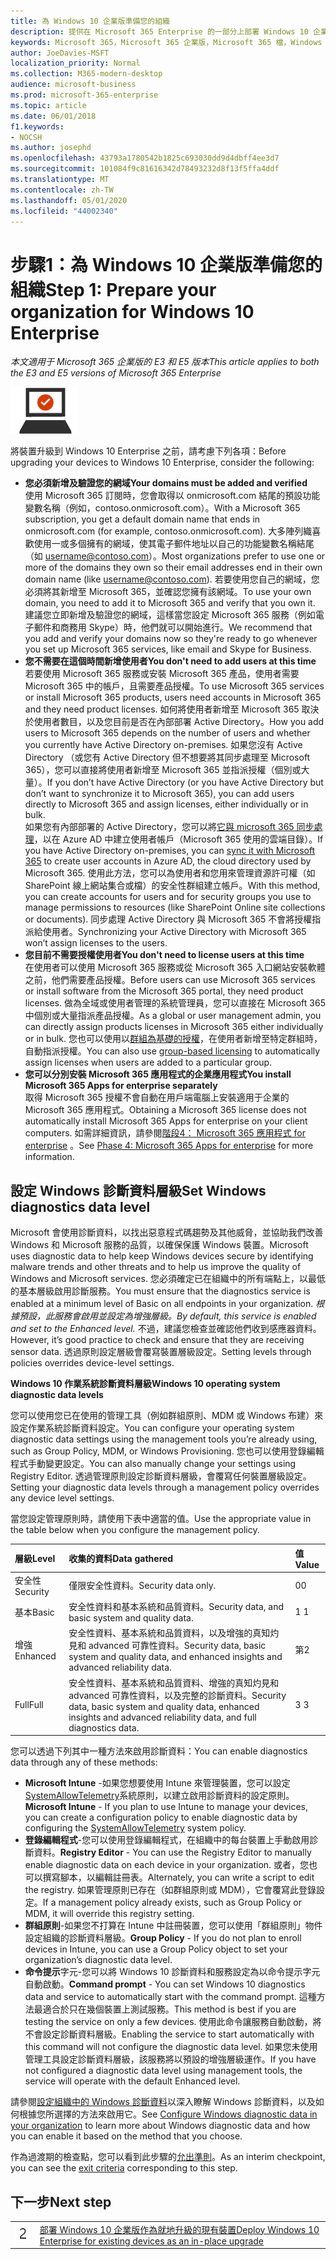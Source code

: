 ```yaml
---
title: 為 Windows 10 企業版準備您的組織
description: 提供在 Microsoft 365 Enterprise 的一部分上部署 Windows 10 企業版時所需步驟的高階指導方針。
keywords: Microsoft 365，Microsoft 365 企業版，Microsoft 365 檔，Windows 10 企業版，部署
author: JoeDavies-MSFT
localization_priority: Normal
ms.collection: M365-modern-desktop
audience: microsoft-business
ms.prod: microsoft-365-enterprise
ms.topic: article
ms.date: 06/01/2018
f1.keywords:
- NOCSH
ms.author: josephd
ms.openlocfilehash: 43793a1780542b1825c693030dd9d4dbff4ee3d7
ms.sourcegitcommit: 101084f9c81616342d78493232d8f13f5ffa4ddf
ms.translationtype: MT
ms.contentlocale: zh-TW
ms.lasthandoff: 05/01/2020
ms.locfileid: "44002340"
---
```

# <a name="step-1-prepare-your-organization-for-windows-10-enterprise"></a><span data-ttu-id="2bfbc-104">步驟1：為 Windows 10 企業版準備您的組織</span><span class="sxs-lookup"><span data-stu-id="2bfbc-104">Step 1: Prepare your organization for Windows 10 Enterprise</span></span>

<span data-ttu-id="2bfbc-105">*本文適用于 Microsoft 365 企業版的 E3 和 E5 版本*</span><span class="sxs-lookup"><span data-stu-id="2bfbc-105">*This article applies to both the E3 and E5 versions of Microsoft 365 Enterprise*</span></span>

![階段 3：Windows 10 企業版](../media/deploy-foundation-infrastructure/win10enterprise_icon-small.png)

<span data-ttu-id="2bfbc-107">將裝置升級到 Windows 10 Enterprise 之前，請考慮下列各項：</span><span class="sxs-lookup"><span data-stu-id="2bfbc-107">Before upgrading your devices to Windows 10 Enterprise, consider the following:</span></span>

- <span data-ttu-id="2bfbc-108">**您必須新增及驗證您的網域**</span><span class="sxs-lookup"><span data-stu-id="2bfbc-108">**Your domains must be added and verified**</span></span> <br>
  <span data-ttu-id="2bfbc-109">使用 Microsoft 365 訂閱時，您會取得以 onmicrosoft.com 結尾的預設功能變數名稱（例如，contoso.onmicrosoft.com）。</span><span class="sxs-lookup"><span data-stu-id="2bfbc-109">With a Microsoft 365 subscription, you get a default domain name that ends in onmicrosoft.com (for example, contoso.onmicrosoft.com).</span></span> <span data-ttu-id="2bfbc-110">大多陣列織喜歡使用一或多個擁有的網域，使其電子郵件地址以自己的功能變數名稱結尾（如 username@contoso.com）。</span><span class="sxs-lookup"><span data-stu-id="2bfbc-110">Most organizations prefer to use one or more of the domains they own so their email addresses end in their own domain name (like username@contoso.com).</span></span> <span data-ttu-id="2bfbc-111">若要使用您自己的網域，您必須將其新增至 Microsoft 365，並確認您擁有該網域。</span><span class="sxs-lookup"><span data-stu-id="2bfbc-111">To use your own domain, you need to add it to Microsoft 365 and verify that you own it.</span></span> <span data-ttu-id="2bfbc-112">建議您立即新增及驗證您的網域，這樣當您設定 Microsoft 365 服務（例如電子郵件和商務用 Skype）時，他們就可以開始進行。</span><span class="sxs-lookup"><span data-stu-id="2bfbc-112">We recommend that you add and verify your domains now so they're ready to go whenever you set up Microsoft 365 services, like email and Skype for Business.</span></span>
- <span data-ttu-id="2bfbc-113">**您不需要在這個時間新增使用者**</span><span class="sxs-lookup"><span data-stu-id="2bfbc-113">**You don't need to add users at this time**</span></span> <br>
  <span data-ttu-id="2bfbc-114">若要使用 Microsoft 365 服務或安裝 Microsoft 365 產品，使用者需要 Microsoft 365 中的帳戶，且需要產品授權。</span><span class="sxs-lookup"><span data-stu-id="2bfbc-114">To use Microsoft 365 services or install Microsoft 365 products, users need accounts in Microsoft 365 and they need product licenses.</span></span> <span data-ttu-id="2bfbc-115">如何將使用者新增至 Microsoft 365 取決於使用者數目，以及您目前是否在內部部署 Active Directory。</span><span class="sxs-lookup"><span data-stu-id="2bfbc-115">How you add users to Microsoft 365 depends on the number of users and whether you currently have Active Directory on-premises.</span></span> <span data-ttu-id="2bfbc-116">如果您沒有 Active Directory （或您有 Active Directory 但不想要將其同步處理至 Microsoft 365），您可以直接將使用者新增至 Microsoft 365 並指派授權（個別或大量）。</span><span class="sxs-lookup"><span data-stu-id="2bfbc-116">If you don’t have Active Directory (or you have Active Directory but don’t want to synchronize it to Microsoft 365), you can add users directly to Microsoft 365 and assign licenses, either individually or in bulk.</span></span> <br>
  <span data-ttu-id="2bfbc-117">如果您有內部部署的 Active Directory，您可以將[它與 microsoft 365 同步處理](identity-add-user-accounts.md#identity-sync)，以在 Azure AD 中建立使用者帳戶（Microsoft 365 使用的雲端目錄）。</span><span class="sxs-lookup"><span data-stu-id="2bfbc-117">If you have Active Directory on-premises, you can [sync it with Microsoft 365](identity-add-user-accounts.md#identity-sync) to create user accounts in Azure AD, the cloud directory used by Microsoft 365.</span></span> <span data-ttu-id="2bfbc-118">使用此方法，您可以為使用者和您用來管理資源許可權（如 SharePoint 線上網站集合或檔）的安全性群組建立帳戶。</span><span class="sxs-lookup"><span data-stu-id="2bfbc-118">With this method, you can create accounts for users and for security groups you use to manage permissions to resources (like SharePoint Online site collections or documents).</span></span> <span data-ttu-id="2bfbc-119">同步處理 Active Directory 與 Microsoft 365 不會將授權指派給使用者。</span><span class="sxs-lookup"><span data-stu-id="2bfbc-119">Synchronizing your Active Directory with Microsoft 365 won’t assign licenses to the users.</span></span>
- <span data-ttu-id="2bfbc-120">**您目前不需要授權使用者**</span><span class="sxs-lookup"><span data-stu-id="2bfbc-120">**You don't need to license users at this time**</span></span> <br>
  <span data-ttu-id="2bfbc-121">在使用者可以使用 Microsoft 365 服務或從 Microsoft 365 入口網站安裝軟體之前，他們需要產品授權。</span><span class="sxs-lookup"><span data-stu-id="2bfbc-121">Before users can use Microsoft 365 services or install software from the Microsoft 365 portal, they need product licenses.</span></span> <span data-ttu-id="2bfbc-122">做為全域或使用者管理的系統管理員，您可以直接在 Microsoft 365 中個別或大量指派產品授權。</span><span class="sxs-lookup"><span data-stu-id="2bfbc-122">As a global or user management admin, you can directly assign products licenses in Microsoft 365 either individually or in bulk.</span></span> <span data-ttu-id="2bfbc-123">您也可以使用以[群組為基礎的授權](identity-use-group-management.md#identity-group-license)，在使用者新增至特定群組時，自動指派授權。</span><span class="sxs-lookup"><span data-stu-id="2bfbc-123">You can also use [group-based licensing](identity-use-group-management.md#identity-group-license) to automatically assign licenses when users are added to a particular group.</span></span> 
- <span data-ttu-id="2bfbc-124">**您可以分別安裝 Microsoft 365 應用程式的企業應用程式**</span><span class="sxs-lookup"><span data-stu-id="2bfbc-124">**You install Microsoft 365 Apps for enterprise separately**</span></span> <br>
  <span data-ttu-id="2bfbc-125">取得 Microsoft 365 授權不會自動在用戶端電腦上安裝適用于企業的 Microsoft 365 應用程式。</span><span class="sxs-lookup"><span data-stu-id="2bfbc-125">Obtaining a Microsoft 365 license does not automatically install Microsoft 365 Apps for enterprise on your client computers.</span></span> <span data-ttu-id="2bfbc-126">如需詳細資訊，請參閱[階段4： Microsoft 365 應用程式 for enterprise](office365proplus-infrastructure.md) 。</span><span class="sxs-lookup"><span data-stu-id="2bfbc-126">See [Phase 4: Microsoft 365 Apps for enterprise](office365proplus-infrastructure.md) for more information.</span></span> 

## <a name="set-windows-diagnostics-data-level"></a><span data-ttu-id="2bfbc-127">設定 Windows 診斷資料層級</span><span class="sxs-lookup"><span data-stu-id="2bfbc-127">Set Windows diagnostics data level</span></span>

<span data-ttu-id="2bfbc-128">Microsoft 會使用診斷資料，以找出惡意程式碼趨勢及其他威脅，並協助我們改善 Windows 和 Microsoft 服務的品質，以確保保護 Windows 裝置。</span><span class="sxs-lookup"><span data-stu-id="2bfbc-128">Microsoft uses diagnostic data to help keep Windows devices secure by identifying malware trends and other threats and to help us improve the quality of Windows and Microsoft services.</span></span> <span data-ttu-id="2bfbc-129">您必須確定已在組織中的所有端點上，以最低的基本層級啟用診斷服務。</span><span class="sxs-lookup"><span data-stu-id="2bfbc-129">You must ensure that the diagnostics service is enabled at a minimum level of Basic on all endpoints in your organization.</span></span> <span data-ttu-id="2bfbc-130">*根據預設，此服務會啟用並設定為增強層級。*</span><span class="sxs-lookup"><span data-stu-id="2bfbc-130">*By default, this service is enabled and set to the Enhanced level.*</span></span> <span data-ttu-id="2bfbc-131">不過，建議您檢查並確認他們收到感應器資料。</span><span class="sxs-lookup"><span data-stu-id="2bfbc-131">However, it’s good practice to check and ensure that they are receiving sensor data.</span></span> <span data-ttu-id="2bfbc-132">透過原則設定層級會覆寫裝置層級設定。</span><span class="sxs-lookup"><span data-stu-id="2bfbc-132">Setting levels through policies overrides device-level settings.</span></span> 

<span data-ttu-id="2bfbc-133">**Windows 10 作業系統診斷資料層級**</span><span class="sxs-lookup"><span data-stu-id="2bfbc-133">**Windows 10 operating system diagnostic data levels**</span></span>

<span data-ttu-id="2bfbc-134">您可以使用您已在使用的管理工具（例如群組原則、MDM 或 Windows 布建）來設定作業系統診斷資料設定。</span><span class="sxs-lookup"><span data-stu-id="2bfbc-134">You can configure your operating system diagnostic data settings using the management tools you’re already using, such as Group Policy, MDM, or Windows Provisioning.</span></span> <span data-ttu-id="2bfbc-135">您也可以使用登錄編輯程式手動變更設定。</span><span class="sxs-lookup"><span data-stu-id="2bfbc-135">You can also manually change your settings using Registry Editor.</span></span> <span data-ttu-id="2bfbc-136">透過管理原則設定診斷資料層級，會覆寫任何裝置層級設定。</span><span class="sxs-lookup"><span data-stu-id="2bfbc-136">Setting your diagnostic data levels through a management policy overrides any device level settings.</span></span>

<span data-ttu-id="2bfbc-137">當您設定管理原則時，請使用下表中適當的值。</span><span class="sxs-lookup"><span data-stu-id="2bfbc-137">Use the appropriate value in the table below when you configure the management policy.</span></span>

| <span data-ttu-id="2bfbc-138">層級</span><span class="sxs-lookup"><span data-stu-id="2bfbc-138">Level</span></span> | <span data-ttu-id="2bfbc-139">收集的資料</span><span class="sxs-lookup"><span data-stu-id="2bfbc-139">Data gathered</span></span> | <span data-ttu-id="2bfbc-140">值</span><span class="sxs-lookup"><span data-stu-id="2bfbc-140">Value</span></span> |
|:--- |:--- |:--- |
| <span data-ttu-id="2bfbc-141">安全性</span><span class="sxs-lookup"><span data-stu-id="2bfbc-141">Security</span></span> | <span data-ttu-id="2bfbc-142">僅限安全性資料。</span><span class="sxs-lookup"><span data-stu-id="2bfbc-142">Security data only.</span></span> | <span data-ttu-id="2bfbc-143">0</span><span class="sxs-lookup"><span data-stu-id="2bfbc-143">0</span></span> |
| <span data-ttu-id="2bfbc-144">基本</span><span class="sxs-lookup"><span data-stu-id="2bfbc-144">Basic</span></span> | <span data-ttu-id="2bfbc-145">安全性資料和基本系統和品質資料。</span><span class="sxs-lookup"><span data-stu-id="2bfbc-145">Security data, and basic system and quality data.</span></span> | <span data-ttu-id="2bfbc-146">1 </span><span class="sxs-lookup"><span data-stu-id="2bfbc-146">1</span></span> |
| <span data-ttu-id="2bfbc-147">增強</span><span class="sxs-lookup"><span data-stu-id="2bfbc-147">Enhanced</span></span> | <span data-ttu-id="2bfbc-148">安全性資料、基本系統和品質資料，以及增強的真知灼見和 advanced 可靠性資料。</span><span class="sxs-lookup"><span data-stu-id="2bfbc-148">Security data, basic system and quality data, and enhanced insights and advanced reliability data.</span></span> | <span data-ttu-id="2bfbc-149">第</span><span class="sxs-lookup"><span data-stu-id="2bfbc-149">2</span></span> |
| <span data-ttu-id="2bfbc-150">Full</span><span class="sxs-lookup"><span data-stu-id="2bfbc-150">Full</span></span> | <span data-ttu-id="2bfbc-151">安全性資料、基本系統和品質資料、增強的真知灼見和 advanced 可靠性資料，以及完整的診斷資料。</span><span class="sxs-lookup"><span data-stu-id="2bfbc-151">Security data, basic system and quality data, enhanced insights and advanced reliability data, and full diagnostics data.</span></span> | <span data-ttu-id="2bfbc-152">3 </span><span class="sxs-lookup"><span data-stu-id="2bfbc-152">3</span></span> |

<span data-ttu-id="2bfbc-153">您可以透過下列其中一種方法來啟用診斷資料：</span><span class="sxs-lookup"><span data-stu-id="2bfbc-153">You can enable diagnostics data through any of these methods:</span></span>

* <span data-ttu-id="2bfbc-154">**Microsoft Intune** -如果您想要使用 Intune 來管理裝置，您可以設定<a href="https://docs.microsoft.com/windows/client-management/mdm/policy-csp-system#system-allowtelemetry" target="blank">SystemAllowTelemetry</a>系統原則，以建立啟用診斷資料的設定原則。</span><span class="sxs-lookup"><span data-stu-id="2bfbc-154">**Microsoft Intune** - If you plan to use Intune to manage your devices, you can create a configuration policy to enable diagnostic data by configuring the <a href="https://docs.microsoft.com/windows/client-management/mdm/policy-csp-system#system-allowtelemetry" target="blank">SystemAllowTelemetry</a> system policy.</span></span>
* <span data-ttu-id="2bfbc-155">**登錄編輯程式**-您可以使用登錄編輯程式，在組織中的每台裝置上手動啟用診斷資料。</span><span class="sxs-lookup"><span data-stu-id="2bfbc-155">**Registry Editor** - You can use the Registry Editor to manually enable diagnostic data on each device in your organization.</span></span> <span data-ttu-id="2bfbc-156">或者，您也可以撰寫腳本，以編輯註冊表。</span><span class="sxs-lookup"><span data-stu-id="2bfbc-156">Alternately, you can write a script to edit the registry.</span></span> <span data-ttu-id="2bfbc-157">如果管理原則已存在（如群組原則或 MDM），它會覆寫此登錄設定。</span><span class="sxs-lookup"><span data-stu-id="2bfbc-157">If a management policy already exists, such as Group Policy or MDM, it will override this registry setting.</span></span>
* <span data-ttu-id="2bfbc-158">**群組原則**-如果您不打算在 Intune 中註冊裝置，您可以使用「群組原則」物件設定組織的診斷資料層級。</span><span class="sxs-lookup"><span data-stu-id="2bfbc-158">**Group Policy** - If you do not plan to enroll devices in Intune, you can use a Group Policy object to set your organization’s diagnostic data level.</span></span>
* <span data-ttu-id="2bfbc-159">**命令提示**字元-您可以將 Windows 10 診斷資料和服務設定為以命令提示字元自動啟動。</span><span class="sxs-lookup"><span data-stu-id="2bfbc-159">**Command prompt** - You can set Windows 10 diagnostics data and service to automatically start with the command prompt.</span></span> <span data-ttu-id="2bfbc-160">這種方法最適合於只在幾個裝置上測試服務。</span><span class="sxs-lookup"><span data-stu-id="2bfbc-160">This method is best if you are testing the service on only a few devices.</span></span> <span data-ttu-id="2bfbc-161">使用此命令讓服務自動啟動，將不會設定診斷資料層級。</span><span class="sxs-lookup"><span data-stu-id="2bfbc-161">Enabling the service to start automatically with this command will not configure the diagnostic data level.</span></span> <span data-ttu-id="2bfbc-162">如果您未使用管理工具設定診斷資料層級，該服務將以預設的增強層級運作。</span><span class="sxs-lookup"><span data-stu-id="2bfbc-162">If you have not configured a diagnostic data level using management tools, the service will operate with the default Enhanced level.</span></span>

<span data-ttu-id="2bfbc-163">請參閱[設定組織中的 Windows 診斷資料](https://docs.microsoft.com/windows/configuration/configure-windows-diagnostic-data-in-your-organization)以深入瞭解 Windows 診斷資料，以及如何根據您所選擇的方法來啟用它。</span><span class="sxs-lookup"><span data-stu-id="2bfbc-163">See [Configure Windows diagnostic data in your organization](https://docs.microsoft.com/windows/configuration/configure-windows-diagnostic-data-in-your-organization) to learn more about Windows diagnostic data and how you can enable it based on the method that you choose.</span></span>

<span data-ttu-id="2bfbc-164">作為過渡期的檢查點，您可以看到此步驟的[允出準則](windows10-exit-criteria.md#crit-windows10-step1)。</span><span class="sxs-lookup"><span data-stu-id="2bfbc-164">As an interim checkpoint, you can see the [exit criteria](windows10-exit-criteria.md#crit-windows10-step1) corresponding to this step.</span></span>

## <a name="next-step"></a><span data-ttu-id="2bfbc-165">下一步</span><span class="sxs-lookup"><span data-stu-id="2bfbc-165">Next step</span></span>

|||
|:-------|:-----|
|![步驟 2](../media/stepnumbers/Step2.png)| [<span data-ttu-id="2bfbc-167">部署 Windows 10 企業版作為就地升級的現有裝置</span><span class="sxs-lookup"><span data-stu-id="2bfbc-167">Deploy Windows 10 Enterprise for existing devices as an in-place upgrade</span></span>](windows10-deploy-inplaceupgrade.md) |






